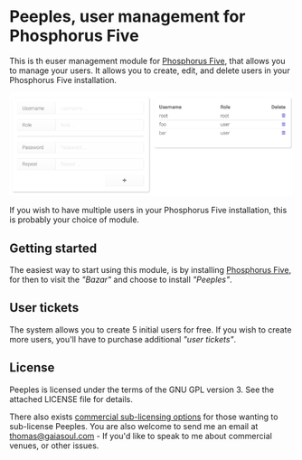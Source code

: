 
# Peeples, user management for Phosphorus Five

This is th euser management module for [Phosphorus Five](https://github.com/polterguy/phosphorusfive), that allows you to
manage your users. It allows you to create, edit, and delete users in your Phosphorus Five installation.

![alt screenshot](media/screenshot-1.png)

If you wish to have multiple users in your Phosphorus Five installation, this is probably your choice
of module.

## Getting started

The easiest way to start using this module, is by installing [Phosphorus Five](https://github.com/polterguy/phosphorusfive),
for then to visit the _"Bazar"_ and choose to install _"Peeples"_.

## User tickets

The system allows you to create 5 initial users for free. If you wish to create more users, you'll
have to purchase additional _"user tickets"_.

## License

Peeples is licensed under the terms of the GNU GPL version 3. See the attached LICENSE file for details.

There also exists [commercial sub-licensing options](https://gaiasoul.com/license/) for those wanting to sub-license Peeples. You are also welcome to send me an email at thomas@gaiasoul.com - If you'd like to speak to me about commercial venues, or other issues.
